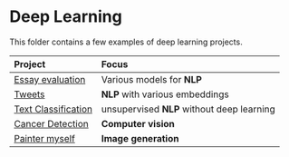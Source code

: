 # Deep Learning  

This folder contains a few examples of deep learning projects.  

| Project | Focus | 
| :---------------------- | :---------------------- |
| [Essay evaluation](https://github.com/IMosia/educational_projects/tree/main/Deep_Learning/essay_evaluation) | Various models for **NLP** |
| [Tweets](https://github.com/IMosia/educational_projects/tree/main/Deep_Learning/kaggle_tweets) | **NLP** with various embeddings |
| [Text Classification](https://github.com/IMosia/educational_projects/tree/main/Deep_Learning/BBC_news) | unsupervised **NLP** without deep learning |
| [Cancer Detection](https://github.com/IMosia/educational_projects/tree/main/Deep_Learning/cnn_cancer_predictions) | **Computer vision** |
| [Painter myself](https://github.com/IMosia/educational_projects/tree/main/Deep_Learning/GANs_Monet) | **Image generation** |